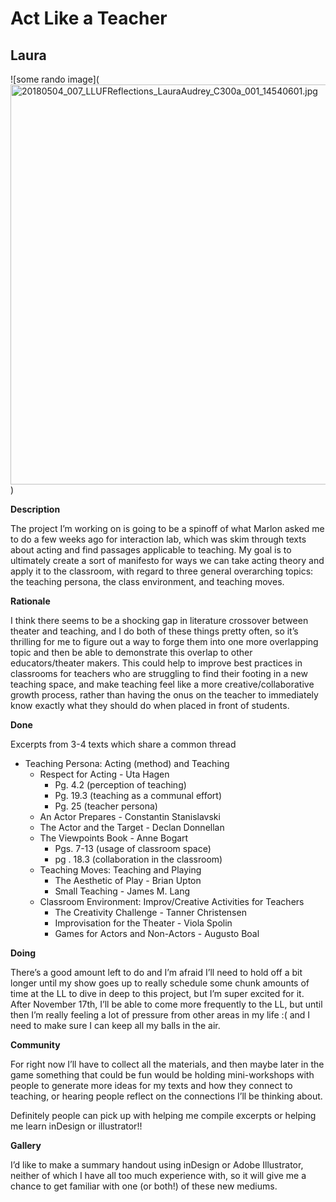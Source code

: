 # Act Like a Teacher

## Laura
![some rando image](<a data-flickr-embed="true" href="https://www.flickr.com/photos/boklearninglab/42596921961/in/photolist-27Ws1Zt-27RY1wf-26QXY2b-26ySmwF-27U9nqB-259vjX7-26NwYQN-27U9mQZ-26NwXQm-KLbcrs" title="20180504_007_LLUFReflections_LauraAudrey_C300a_001_14540601.jpg"><img src="https://live.staticflickr.com/1745/42596921961_495c2a6123_k.jpg" width="640" height="" alt="20180504_007_LLUFReflections_LauraAudrey_C300a_001_14540601.jpg"></a><script async src="//embedr.flickr.com/assets/client-code.js" charset="utf-8"></script>)

**Description**


The project I’m working on is going to be a spinoff of what Marlon asked me to do a few weeks ago for interaction lab, which was skim through texts about acting and find passages applicable to teaching. My goal is to ultimately create a sort of manifesto for ways we can take acting theory and apply it to the classroom, with regard to three general overarching topics: the teaching persona, the class environment, and teaching moves.


**Rationale**

I think there seems to be a shocking gap in literature crossover between theater and teaching, and I do both of these things pretty often, so it’s thrilling for me to figure out a way to forge them into one more overlapping topic and then be able to demonstrate this overlap to other educators/theater makers. This could help to improve best practices in classrooms for teachers who are struggling to find their footing in a new teaching space, and make teaching feel like a more creative/collaborative growth process, rather than having the onus on the teacher to immediately know exactly what they should do when placed in front of students.

**Done**

Excerpts from 3-4 texts which share a common thread
- Teaching Persona: Acting (method) and Teaching
  - Respect for Acting - Uta Hagen
    - Pg. 4.2 (perception of teaching)
    - Pg. 19.3 (teaching as a communal effort)
    - Pg. 25 (teacher persona)
  - An Actor Prepares - Constantin Stanislavski
  - The Actor and the Target - Declan Donnellan
  - The Viewpoints Book - Anne Bogart
    - Pgs. 7-13 (usage of classroom space)
    - pg . 18.3 (collaboration in the classroom)
  - Teaching Moves: Teaching and Playing
    - The Aesthetic of Play - Brian Upton
    - Small Teaching - James M. Lang
  - Classroom Environment: Improv/Creative Activities for Teachers
    - The Creativity Challenge - Tanner Christensen
    - Improvisation for the Theater - Viola Spolin
    - Games for Actors and Non-Actors - Augusto Boal

**Doing**


There’s a good amount left to do and I’m afraid I’ll need to hold off a bit longer until my show goes up to really schedule some chunk amounts of time at the LL to dive in deep to this project, but I’m super excited for it. After November 17th, I’ll be able to come more frequently to the LL, but until then I’m really feeling a lot of pressure from other areas in my life :( and I need to make sure I can keep all my balls in the air.

**Community**

For right now I’ll have to collect all the materials, and then maybe later in the game something that could be fun would be holding mini-workshops with people to generate more ideas for my texts and how they connect to teaching, or hearing people reflect on the connections I’ll be thinking about.

Definitely people can pick up with helping me compile excerpts or helping me learn inDesign or illustrator!!


**Gallery**

I’d like to make a summary handout using inDesign or Adobe Illustrator, neither of which I have all too much experience with, so it will give me a chance to get familiar with one (or both!) of these new mediums.
<!--stackedit_data:
eyJoaXN0b3J5IjpbLTE3NzE2ODc0MjIsLTE3NTc2MjIzNDVdfQ
==
-->